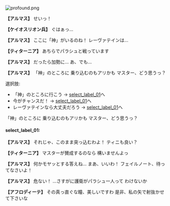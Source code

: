 
![profound.png](../images/backgrounds/profound.png)

**【アルマス】**
せいっ！

**【ケイオスリオン兵】**
ぐはぁっ…

**【アルマス】**
ここに「神」がいるのね！
レーヴァテインは…

**【ティターニア】**
あちらでパラシュと戦っています

**【アルマス】**
だったら加勢に…
あ、でも…

**【アルマス】**
「神」のところに
乗り込むのもアリかも
マスター、どう思うっ？

選択肢:
- 「神」のところに行こう → [select_label_01](#select_label_01)へ
- 今がチャンスだ！ → [select_label_01](#select_label_01)へ
- レーヴァテインなら大丈夫だろう → [select_label_01](#select_label_01)へ

「神」のところに
乗り込むのもアリかも
マスター、どう思うっ？

#### select_label_01:

**【アルマス】**
それじゃ、このまま突っ込むわよ！
ティニも良い？

**【ティターニア】**
マスターが賛成するのなら
構いませんよっ

**【アルマス】**
何かモヤッとする答えね…
まあ、いいわ！
フェイルノート、待ってなさいよ！

**【アルマス】**
危ない！
…さすがに護衛がパラシュ一人って
わけないか

**【アフロディーテ】**
その真っ直ぐな瞳、美しいですわ
是非、私の矢で射抜かせて下さいな